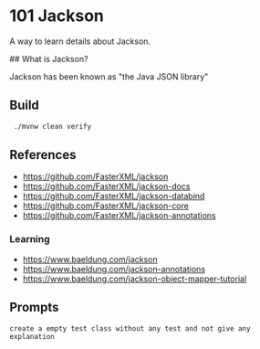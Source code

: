 # 101 Jackson

A way to learn details about Jackson.

## What is Jackson?

Jackson has been known as "the Java JSON library" 

## Build

```bash
 ./mvnw clean verify
```

## References

- https://github.com/FasterXML/jackson
- https://github.com/FasterXML/jackson-docs
- https://github.com/FasterXML/jackson-databind
- https://github.com/FasterXML/jackson-core
- https://github.com/FasterXML/jackson-annotations

### Learning

- https://www.baeldung.com/jackson
- https://www.baeldung.com/jackson-annotations
- https://www.baeldung.com/jackson-object-mapper-tutorial

## Prompts

```
create a empty test class without any test and not give any explanation
```
